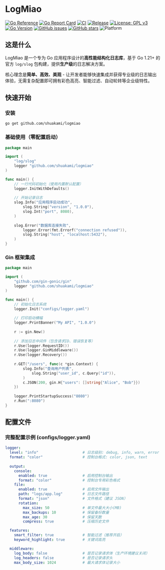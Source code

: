 # LogMiao

[![Go Reference](https://pkg.go.dev/badge/github.com/shuakami/logmiao.svg)](https://pkg.go.dev/github.com/shuakami/logmiao)
[![Go Report Card](https://goreportcard.com/badge/github.com/shuakami/logmiao)](https://goreportcard.com/report/github.com/shuakami/logmiao)
[![CI](https://github.com/shuakami/logmiao/workflows/CI/badge.svg)](https://github.com/shuakami/logmiao/actions)
[![Release](https://img.shields.io/github/v/release/shuakami/logmiao?style=flat-square&color=667eea)](https://github.com/shuakami/logmiao/releases)
[![License: GPL v3](https://img.shields.io/badge/License-GPLv3-blue.svg)](https://www.gnu.org/licenses/gpl-3.0)
[![Go Version](https://img.shields.io/badge/Go-1.21+-00ADD8?style=flat-square&logo=go)](https://golang.org/)
[![GitHub issues](https://img.shields.io/github/issues/shuakami/logmiao)](https://github.com/shuakami/logmiao/issues)
[![GitHub stars](https://img.shields.io/github/stars/shuakami/logmiao)](https://github.com/shuakami/logmiao/stargazers)
![Platform](https://img.shields.io/badge/平台-Win/Mac/Linux-48bb78?style=flat-square)

## 这是什么

LogMiao 是一个专为 Go 应用程序设计的**高性能结构化日志库**，基于 Go 1.21+ 的官方 `log/slog` 包构建，提供**生产级**的日志解决方案。

核心理念是**简单、高效、美观** - 让开发者能够快速集成并获得专业级的日志输出体验，无需复杂配置即可拥有彩色高亮、智能过滤、自动轮转等企业级特性。

## 快速开始

### 安装

```bash
go get github.com/shuakami/logmiao
```

### 基础使用（零配置启动）

```go
package main

import (
    "log/slog"
    logger "github.com/shuakami/logmiao"
)

func main() {
    // 一行代码初始化（使用内置默认配置）
    logger.InitWithDefaults()
    
    // 开始记录日志
    slog.Info("应用程序启动成功", 
        slog.String("version", "1.0.0"),
        slog.Int("port", 8080),
    )
    
    slog.Error("数据库连接失败", 
        logger.Error(fmt.Errorf("connection refused")),
        slog.String("host", "localhost:5432"),
    )
}
```

### Gin 框架集成

```go
package main

import (
    "github.com/gin-gonic/gin"
    logger "github.com/shuakami/logmiao"
)

func main() {
    // 初始化日志系统
    logger.Init("configs/logger.yaml")
    
    // 打印启动横幅
    logger.PrintBanner("My API", "1.0.0")
    
    r := gin.New()
    
    // 添加日志中间件（包含请求ID、错误恢复等）
    r.Use(logger.RequestID())
    r.Use(logger.GinMiddleware()) 
    r.Use(logger.Recovery())
    
    r.GET("/users", func(c *gin.Context) {
        slog.Info("查询用户列表", 
            slog.String("user_id", c.Query("id")),
        )
        c.JSON(200, gin.H{"users": []string{"Alice", "Bob"}})
    })
    
    logger.PrintStartupSuccess("8080")
    r.Run(":8080")
}
```

## 配置文件

### 完整配置示例 (configs/logger.yaml)

```yaml
logger:
  level: "info"                    # 日志级别: debug, info, warn, error
  format: "color"                  # 控制台格式: color, json, text
  
  output:
    console:
      enabled: true                # 启用控制台输出
      format: "color"              # 控制台专用彩色格式
    file:
      enabled: true                # 启用文件输出
      path: "logs/app.log"         # 日志文件路径
      format: "json"               # 文件格式（建议 JSON）
      rotation:
        max_size: 50               # 单文件最大大小(MB)
        max_backups: 10            # 保留备份数量
        max_age: 30                # 保留天数
        compress: true             # 压缩历史文件

  features:
    smart_filter: true             # 智能过滤（推荐开启）
    keyword_highlight: true        # 关键词高亮

  middleware:
    log_body: false                # 是否记录请求体（生产环境建议关闭）
    log_headers: false             # 是否记录请求头
    max_body_size: 1024            # 最大请求体记录大小
```
